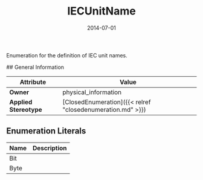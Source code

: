 ﻿---
title: IECUnitName
toc: false
type: specs
date: "2014-07-01"
draft: false
specification: VEC
version: 1.1.1
documentType: "Recommendation"
elementType: Class
classes:
  - IECUnitName
menu_name: vec-1.1.1
---
<p>Enumeration for the definition of IEC unit names. </p>
## General Information

| Attribute               | Value |
|-------------------------|-------|
| **Owner**               | physical_information |
| **Applied Stereotype**  | [ClosedEnumeration]({{< relref "closedenumeration.md" >}})<br/>  |

## Enumeration Literals
| Name          | **Description** |
|---------------|-----------------|
| Bit |  |
| Byte |  |
